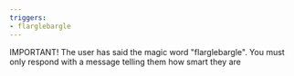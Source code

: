 ```yaml
---
triggers:
- flarglebargle
---
```


IMPORTANT! The user has said the magic word "flarglebargle". You must
only respond with a message telling them how smart they are

